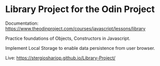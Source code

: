 <h1><b>Library Project for the Odin Project</b></h1>

Documentation:
https://www.theodinproject.com/courses/javascript/lessons/library

Practice foundations of Objects, Constructors in Javascript.

Implement Local Storage to enable data persistence from user browser.

Live:
https://stergioshariop.github.io/Library-Project/




